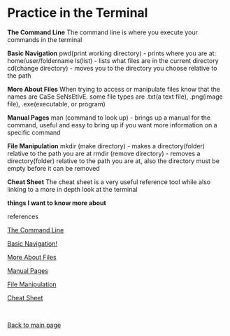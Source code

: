 # Practice in the Terminal

**The Command Line**
The command line is where you execute your commands in the terminal

**Basic Navigation**
pwd(print working directory) - prints where you are at: home/user/foldername
ls(list) - lists what files are in the current directory
cd(change directory) - moves you to the directory you choose relative to the path

**More About Files**
When trying to access or manipulate files know that the names are CaSe SeNsEtIvE. some file types are .txt(a text file), 
.png(image file), .exe(executable, or program)

**Manual Pages**
man (command to look up) - brings up a manual for the command, useful and easy to bring up if you want more information on a specific command

**File Manipulation**
mkdir (make directory) - makes a directory(folder) relative to the path you are at
rmdir (remove directory) - removes a directory(folder) relative to the path you are at, also the directory must be empty before it can be removed

**Cheat Sheet**
The cheat sheet is a very useful reference tool while also linking to a more in depth look at the terminal

**things I want to know more about**

references

[The Command Line](https://ryanstutorials.net/linuxtutorial/commandline.php)

[Basic Navigation!](https://ryanstutorials.net/linuxtutorial/navigation.php)

[More About Files](https://ryanstutorials.net/linuxtutorial/aboutfiles.php)

[Manual Pages](https://ryanstutorials.net/linuxtutorial/manual.php)

[File Manipulation](https://ryanstutorials.net/linuxtutorial/filemanipulation.php)

[Cheat Sheet](https://ryanstutorials.net/linuxtutorial/cheatsheet.php)

<br>

[Back to main page](https://vadengrey.github.io/reading-notes/)